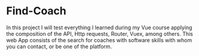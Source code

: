 # Find-Coach
In this project I will test everything I learned during my Vue course applying the composition of the API, Http requests, Router, Vuex, among others. This web App consists of the search for coaches with software skills with whom you can contact, or be one of the platform.
